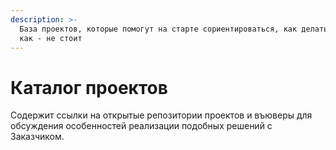 ```yaml
---
description: >-
  База проектов, которые помогут на старте сориентироваться, как делать надо, а
  как - не стоит
---
```


# Каталог проектов

Содержит ссылки на открытые репозитории проектов и въюверы для обсуждения особенностей реализации подобных решений с Заказчиком.
